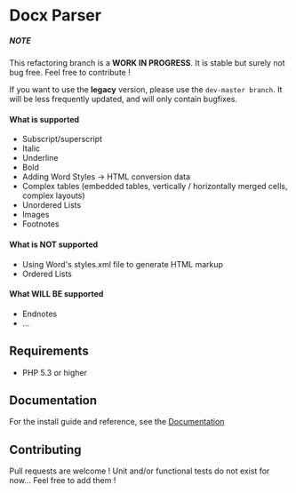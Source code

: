 # Docx Parser

##### NOTE

This refactoring branch is a **WORK IN PROGRESS**. It is stable but surely not bug free. Feel free to contribute !

If you want to use the **legacy** version, please use the `dev-master branch`. It will be less frequently updated, and will only contain bugfixes.

#### What is supported

* Subscript/superscript
* Italic
* Underline
* Bold
* Adding Word Styles -> HTML conversion data
* Complex tables (embedded tables, vertically / horizontally merged cells, complex layouts)
* Unordered Lists
* Images
* Footnotes

#### What is NOT supported

* Using Word's styles.xml file to generate HTML markup
* Ordered Lists

#### What WILL BE supported

* Endnotes
* ...

## Requirements

* PHP 5.3 or higher

## Documentation

For the install guide and reference, see the [Documentation](/doc/index.md)

## Contributing

Pull requests are welcome !
Unit and/or functional tests do not exist for now... Feel free to add them !